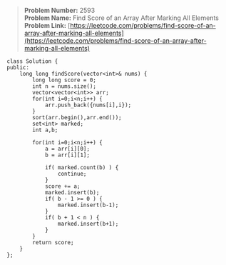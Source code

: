 > **Problem Number:** 2593 <br>
> **Problem Name:** Find Score of an Array After Marking All Elements <br>
> **Problem Link:** [https://leetcode.com/problems/find-score-of-an-array-after-marking-all-elements](https://leetcode.com/problems/find-score-of-an-array-after-marking-all-elements) <br>

    class Solution {
    public:
        long long findScore(vector<int>& nums) {
            long long score = 0;
            int n = nums.size();
            vector<vector<int>> arr;
            for(int i=0;i<n;i++) {
                arr.push_back({nums[i],i});
            }
            sort(arr.begin(),arr.end());
            set<int> marked;
            int a,b;

            for(int i=0;i<n;i++) {
                a = arr[i][0];
                b = arr[i][1];

                if( marked.count(b) ) {
                    continue;
                }
                score += a;
                marked.insert(b);
                if( b - 1 >= 0 ) {
                    marked.insert(b-1);
                }
                if( b + 1 < n ) {
                    marked.insert(b+1);
                }
            }
            return score;
        }
    };
